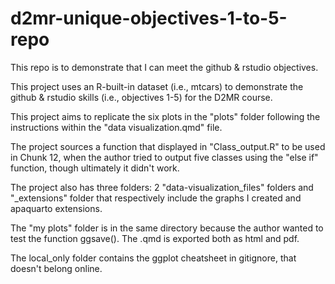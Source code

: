 # d2mr-unique-objectives-1-to-5-repo
This repo is to demonstrate that I can meet the github &amp; rstudio objectives.

This project uses an R-built-in dataset (i.e., mtcars) to demonstrate the github & rstudio skills (i.e., objectives 1-5) for the D2MR course.

This project aims to replicate the six plots in the "plots" folder following the instructions within the "data visualization.qmd" file.

The project sources a function that displayed in "Class_output.R" to be used in Chunk 12, when the author tried to output five classes using the "else if" function, though ultimately it didn't work.

The project also has three folders: 2 "data-visualization_files" folders and "_extensions" folder that respectively include the graphs I created and apaquarto extensions.

The "my plots" folder is in the same directory because the author wanted to test the function ggsave(). The .qmd is exported both as html and pdf.

The local_only folder contains the ggplot cheatsheet in gitignore, that doesn't belong online.